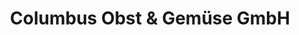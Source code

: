 ---
title: "Columbus Obst & Gemüse GmbH"
url: /lauter-bernsbach/columbus-obst-und-gemuese-gmbh/
shop: Gemüse & Obst
---